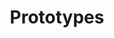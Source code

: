 ---
widget: pages # As of v5.8-dev, 'pages' is renamed 'collection'
headless: true  # This file represents a page section.

# Put Your Section Options Here (title, background, etc.) ...
title: Prototypes
subtitle: ''

# Position of this section on the page
weight: 3

content:
  # Filter content to display
  filters:
    # The folders to display content from
    folders:
      - prototype
    tag: ''
    category: ''
    publication_type: ''
    author: ''
    featured_only: false
    exclude_featured: false
    exclude_future: false
    exclude_past: false
  # Choose how many pages you would like to display (0 = all pages)
  count: 0
  # Choose how many pages you would like to offset by
  # Useful if you wish to show the first item in the Featured widget
  offset: 0
  # Field to sort by, such as Date or Title
  sort_by: 'Title'
  sort_ascending: true
design:
  # Choose a listing view
  view: compact
  # Choose how many columns the section has. Valid values: '1' or '2'.
  columns: '2'
---